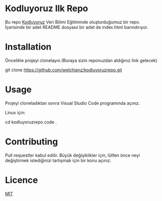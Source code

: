 # Kodluyoruz Ilk Repo

Bu repo [Kodluyoruz](https://www.kodluyoruz.org/) Veri Bilimi Eğitiminde oluşturduğumuz bir repo. İçerisinde bir adet README dosyasıi bir adet de index.html barındırıyor.



# Installation

Öncelikle projeyi clonelayın.(Buraya sizin reponuzdan aldığınız link gelecek)

git clone https://github.com/welchianz/kodluyoruzrepo.git

# Usage 

Projeyi cloneladıktan sonra Visual Studio Code programında açınız.

Linux için:

cd kodluyoruzrepo
code .

# Contributing

Pull requestler kabul edilir. Büyük değişiklikler için, lütfen önce neyi değiştirmek istediğinizi tartışmak için bir konu açınız.

# Licence

[MIT](https://choosealicense.com/licenses/mit/)